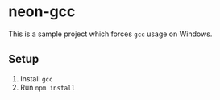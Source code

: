 # neon-gcc

This is a sample project which forces `gcc` usage on Windows.


## Setup

1. Install `gcc`
2. Run `npm install`

